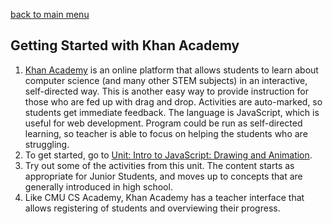 [back to main menu](https://lindsaycullum.github.io/cs-resource-instructions)

## Getting Started with Khan Academy

<ol>
  <li><a href="https://www.khanacademy.org/computing/computer-programming" target="_blank">Khan Academy</a> is an online platform that allows students to learn about computer science (and many other STEM subjects) in an interactive, self-directed way.  This is another easy way to provide instruction for those who are fed up with drag and drop. Activities are auto-marked, so students get immediate feedback. The language is JavaScript, which is useful for web development. Program could be run as self-directed learning, so teacher is able to focus on helping the students who are struggling. 
  </li>
  <li>To get started, go to <a href="https://www.khanacademy.org/computing/computer-programming/programming" target="_blank">Unit: Intro to JavaScript: Drawing and Animation</a>.
  </li>
  <li>Try out some of the activities from this unit. The content starts as appropriate for Junior Students, and moves up to concepts that are generally introduced in high school.</li>
  <li>Like CMU CS Academy, Khan Academy has a teacher interface that allows registering of students and overviewing their progress.</li>
      
</ol>


